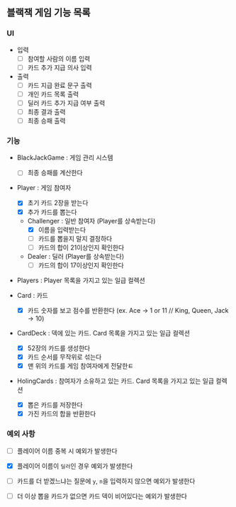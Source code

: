 ## 블랙잭 게임 기능 목록
### UI
- 입력
  - [ ] 참여할 사람의 이름 입력
  - [ ] 카드 추가 지급 의사 입력

- 출력
  - [ ] 카드 지급 완료 문구 출력
  - [ ] 개인 카드 목록 출력
  - [ ] 딜러 카드 추가 지급 여부 출력
  - [ ] 최종 결과 출력
  - [ ] 최종 승패 출력

### 기능
- BlackJackGame : 게임 관리 시스템
  - [ ] 최종 승패를 계산한다
  
- Player : 게임 참여자
  - [x] 초기 카드 2장을 받는다
  - [x] 추가 카드를 뽑는다
  - Challenger : 일반 참여자 (Player를 상속받는다)
    - [x] 이름을 입력받는다
    - [ ] 카드를 뽑을지 말지 결정하다
    - [ ] 카드의 합이 21이상인지 확인한다
  - Dealer : 딜러 (Player를 상속받는다)
    - [ ] 카드의 합이 17이상인지 확인한다

- Players : Player 목록을 가지고 있는 일급 컬렉션

- Card : 카드
  - [x] 카드 숫자를 보고 점수를 반환한다 (ex. Ace -> 1 or 11 // King, Queen, Jack -> 10)

- CardDeck : 덱에 있는 카드. Card 목록을 가지고 있는 일급 컬렉션
  - [x] 52장의 카드를 생성한다
  - [x] 카드 순서를 무작위로 섞는다
  - [x] 맨 위의 카드를 게임 참여자에게 전달한ㅌ

- HolingCards : 참여자가 소유하고 있는 카드. Card 목록을 가지고 있는 일급 컬렉션
  - [x] 뽑은 카드를 저장한다
  - [x] 가진 카드의 합을 반환한다

### 예외 사항
- [ ] 플레이어 이름 중복 시 예외가 발생한다
- [x] 플레이어 이름이 `딜러`인 경우 예외가 발생한다

- [ ] 카드를 더 받겠느냐는 질문에 `y`, `n`을 입력하지 않으면 예외가 발생한다
- [ ] 더 이상 뽑을 카드가 없으면 카드 덱이 비어있다는 예외가 발생한다
